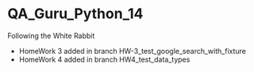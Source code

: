 # QA_Guru_Python_14
Following the White Rabbit 

- HomeWork 3 added in branch HW-3_test_google_search_with_fixture
- HomeWork 4 added in branch HW4_test_data_types
